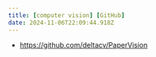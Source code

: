 ```yaml
---
title: [computer vision] [GitHub]
date: 2024-11-06T22:09:44.918Z
---
```


- https://github.com/deltacv/PaperVision